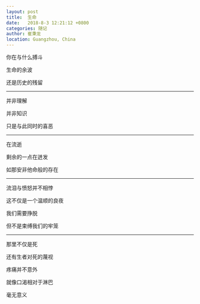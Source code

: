 ```yaml
---
layout: post
title:  生命
date:   2018-8-3 12:21:12 +0800
categories: 随记
author: 崔秉龙
location: Guangzhou, China
---
```





你在与什么搏斗

生命的余波

还是历史的残留

---

并非理解

并非知识

只是与此同时的喜恶

---

在流逝

剩余的一点在迸发

如那安非他命般的存在

---

流泪与愤怒并不相悖

这不仅是一个温顺的良夜

我们需要挣脱

但不是束缚我们的牢笼

---

那里不仅是死

还有生者对死的蔑视

疼痛并不意外

就像口渴相对于淋巴

毫无意义